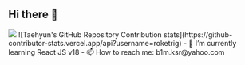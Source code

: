 ## Hi there 👋

<img src="https://github-readme-stats.vercel.app/api/top-langs/?username=roketrig"/>
![Taehyun's GitHub Repository Contribution stats](https://github-contributor-stats.vercel.app/api?username=roketrig)
- 🌱 I’m currently learning React JS v18 
- 📫 How to reach me: b1m.ksr@yahoo.com
